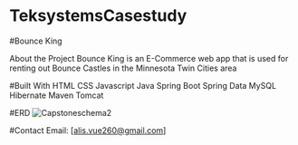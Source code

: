 # TeksystemsCasestudy

#Bounce King

About the Project
Bounce King is an E-Commerce web app that is used for renting out Bounce Castles in the Minnesota Twin Cities area

#Built With
HTML
CSS
Javascript
Java
Spring Boot
Spring Data
MySQL
Hibernate
Maven
Tomcat

#ERD
![Capstoneschema2](https://user-images.githubusercontent.com/99916445/165266632-a8263aa6-7c6d-4388-9246-5ea7b62bdcf9.JPG)

#Contact
Email: [alis.vue260@gmail.com]

